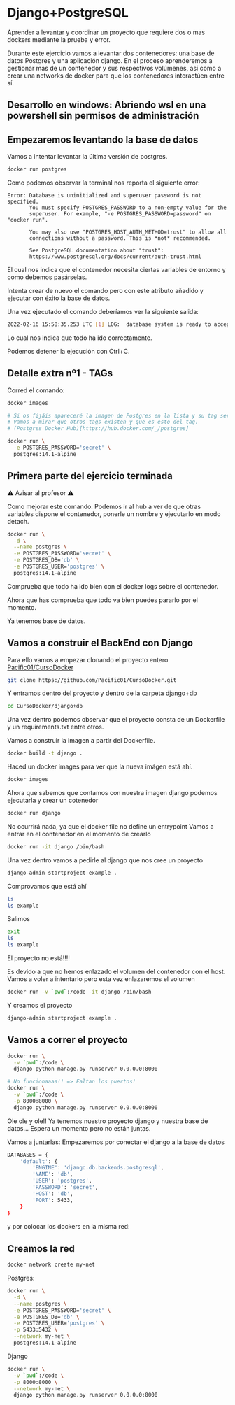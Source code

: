 # Django+PostgreSQL

Aprender a levantar y coordinar un proyecto que requiere dos o mas dockers
mediante la prueba y error.

Durante este ejercicio vamos a levantar dos contenedores: una base de datos
Postgres y una aplicación django. En el proceso aprenderemos a gestionar mas de
un contenedor y sus respectivos volúmenes, así como a crear una networks de
docker para que los contenedores interactúen entre sí.

## Desarrollo en windows: Abriendo wsl en una powershell sin permisos de administración

## Empezaremos levantando la base de datos

Vamos a intentar levantar la última versión de postgres.

```sh
docker run postgres
```

Como podemos observar la terminal nos reporta el siguiente error:

```log
Error: Database is uninitialized and superuser password is not specified.
       You must specify POSTGRES_PASSWORD to a non-empty value for the
       superuser. For example, "-e POSTGRES_PASSWORD=password" on "docker run".

       You may also use "POSTGRES_HOST_AUTH_METHOD=trust" to allow all
       connections without a password. This is *not* recommended.

       See PostgreSQL documentation about "trust":
       https://www.postgresql.org/docs/current/auth-trust.html
```

El cual nos indica que el contenedor necesita ciertas variables de entorno y
como debemos pasárselas.

Intenta crear de nuevo el comando pero con este atributo añadido y ejecutar con
éxito la base de datos.

Una vez ejecutado el comando deberíamos ver la siguiente salida:

```sh
2022-02-16 15:58:35.253 UTC [1] LOG:  database system is ready to accept connections
```

Lo cual nos indica que todo ha ido correctamente.

Podemos detener la ejecución con Ctrl+C.

## Detalle extra nº1 - TAGs

Corred el comando:

```sh
docker images

# Si os fijáis apareceré la imagen de Postgres en la lista y su tag será 'latest'.
# Vamos a mirar que otros tags existen y que es esto del tag.
# (Postgres Docker Hub)[https://hub.docker.com/_/postgres]

docker run \
  -e POSTGRES_PASSWORD='secret' \
  postgres:14.1-alpine
```

## Primera parte del ejercicio terminada

⚠️ Avisar al profesor ⚠️

Como mejorar este comando. Podemos ir al hub a ver de que otras variables
dispone el contenedor, ponerle un nombre y ejecutarlo en modo detach.

```sh
docker run \
  -d \
  --name postgres \
  -e POSTGRES_PASSWORD='secret' \
  -e POSTGRES_DB='db' \
  -e POSTGRES_USER='postgres' \
  postgres:14.1-alpine
```

Comprueba que todo ha ido bien con el docker logs sobre el contenedor.

Ahora que has comprueba que todo va bien puedes pararlo por el momento.

Ya tenemos base de datos.

## Vamos a construir el BackEnd con Django

Para ello vamos a empezar clonando el proyecto entero [Pacific01/CursoDocker](https://github.com/Pacific01/CursoDocker)

```sh
git clone https://github.com/Pacific01/CursoDocker.git
```

Y entramos dentro del proyecto y dentro de la carpeta django+db

```sh
cd CursoDocker/django+db
```

Una vez dentro podemos observar que el proyecto consta de un Dockerfile y un
requirements.txt entre otros.

Vamos a construir la imagen a partir del Dockerfile.

```sh
docker build -t django .
```

Haced un docker images para ver que la nueva imágen está ahí.

```sh
docker images
```

Ahora que sabemos que contamos con nuestra imagen django podemos ejecutarla y
crear un cotenedor

```sh
docker run django
```

No ocurrirá nada, ya que el docker file no define un entrypoint
Vamos a entrar en el contenedor en el momento de crearlo

```sh
docker run -it django /bin/bash
```

Una vez dentro vamos a pedirle al django que nos cree un proyecto

```sh
django-admin startproject example .
```

Comprovamos que está ahí

```sh
ls
ls example
```

Salimos

```sh
exit
ls
ls example
```

El proyecto no está!!!!

Es devido a que no hemos enlazado el volumen del contenedor con el host.
Vamos a voler a intentarlo pero esta vez enlazaremos el volumen

```sh
docker run -v `pwd`:/code -it django /bin/bash
```

Y creamos el proyecto

```sh
django-admin startproject example .
```

## Vamos a correr el proyecto

```sh
docker run \
  -v `pwd`:/code \
  django python manage.py runserver 0.0.0.0:8000

# No funcionaaaa!! => Faltan los puertos!
docker run \
  -v `pwd`:/code \
  -p 8000:8000 \
  django python manage.py runserver 0.0.0.0:8000
```

Ole ole y ole!! Ya tenemos nuestro proyecto django y nuestra base de datos...
Espera un momento pero no están juntas.

Vamos a juntarlas:
Empezaremos por conectar el django a la base de datos

```sh
DATABASES = {
    'default': {
        'ENGINE': 'django.db.backends.postgresql',
        'NAME': 'db',
        'USER': 'postgres',
        'PASSWORD': 'secret',
        'HOST': 'db',
        'PORT': 5433,
    }
}
```

y por colocar los dockers en la misma red:

## Creamos la red

```sh
docker network create my-net
```

Postgres:

```sh
docker run \
  -d \
  --name postgres \
  -e POSTGRES_PASSWORD='secret' \
  -e POSTGRES_DB='db' \
  -e POSTGRES_USER='postgres' \
  -p 5433:5432 \
  --network my-net \
  postgres:14.1-alpine
```

Django

```sh
docker run \
  -v `pwd`:/code \
  -p 8000:8000 \
  --network my-net \
  django python manage.py runserver 0.0.0.0:8000
```
